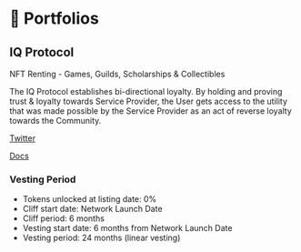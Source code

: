 # :bank: Portfolios

## IQ Protocol

NFT Renting - Games, Guilds, Scholarships & Collectibles

The IQ Protocol establishes bi-directional loyalty. By holding and proving trust & loyalty towards Service Provider, the User gets access to the utility that was made possible by the Service Provider as an act of reverse loyalty towards the Community.

[Twitter](https://twitter.com/nowdaoit)

[Docs](https://docs.iq.space/iq/general/protocol)

### Vesting Period
- Tokens unlocked at listing date: 0%
- Cliff start date: Network Launch Date
- Cliff period: 6 months
- Vesting start date: 6 months from Network Launch Date
- Vesting period: 24 months (linear vesting)

